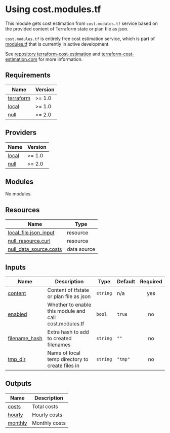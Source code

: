 # Using cost.modules.tf

This module gets cost estimation from `cost.modules.tf` service based on the provided content of Terraform state or plan file as json.

`cost.modules.tf` is entirely free cost estimation service, which is part of [modules.tf](https://modules.tf) that is currently in active development.

See [repository terraform-cost-estimation](https://github.com/antonbabenko/terraform-cost-estimation) and [terraform-cost-estimation.com](https://www.terraform-cost-estimation.com/) for more information.

<!-- BEGIN_TF_DOCS -->
## Requirements

| Name | Version |
|------|---------|
| <a name="requirement_terraform"></a> [terraform](#requirement\_terraform) | >= 1.0 |
| <a name="requirement_local"></a> [local](#requirement\_local) | >= 1.0 |
| <a name="requirement_null"></a> [null](#requirement\_null) | >= 2.0 |

## Providers

| Name | Version |
|------|---------|
| <a name="provider_local"></a> [local](#provider\_local) | >= 1.0 |
| <a name="provider_null"></a> [null](#provider\_null) | >= 2.0 |

## Modules

No modules.

## Resources

| Name | Type |
|------|------|
| [local_file.json_input](https://registry.terraform.io/providers/hashicorp/local/latest/docs/resources/file) | resource |
| [null_resource.curl](https://registry.terraform.io/providers/hashicorp/null/latest/docs/resources/resource) | resource |
| [null_data_source.costs](https://registry.terraform.io/providers/hashicorp/null/latest/docs/data-sources/data_source) | data source |

## Inputs

| Name | Description | Type | Default | Required |
|------|-------------|------|---------|:--------:|
| <a name="input_content"></a> [content](#input\_content) | Content of tfstate or plan file as json | `string` | n/a | yes |
| <a name="input_enabled"></a> [enabled](#input\_enabled) | Whether to enable this module and call cost.modules.tf | `bool` | `true` | no |
| <a name="input_filename_hash"></a> [filename\_hash](#input\_filename\_hash) | Extra hash to add to created filenames | `string` | `""` | no |
| <a name="input_tmp_dir"></a> [tmp\_dir](#input\_tmp\_dir) | Name of local temp directory to create files in | `string` | `"tmp"` | no |

## Outputs

| Name | Description |
|------|-------------|
| <a name="output_costs"></a> [costs](#output\_costs) | Total costs |
| <a name="output_hourly"></a> [hourly](#output\_hourly) | Hourly costs |
| <a name="output_monthly"></a> [monthly](#output\_monthly) | Monthly costs |
<!-- END_TF_DOCS -->
